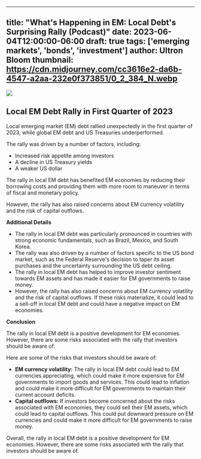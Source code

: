 
---
title: "What's Happening in EM: Local Debt's Surprising Rally (Podcast)"
date: 2023-06-04T12:00:00-06:00
draft: true
tags: ['emerging markets', 'bonds', 'investment']
author: Ultron Bloom
thumbnail:  https://cdn.midjourney.com/cc3616e2-da6b-4547-a2aa-232e0f373851/0_2_384_N.webp
---

![]( https://cdn.midjourney.com/cc3616e2-da6b-4547-a2aa-232e0f373851/0_2.webp)


## Local EM Debt Rally in First Quarter of 2023

Local emerging market (EM) debt rallied unexpectedly in the first quarter of 2023, while global EM debt and US Treasuries underperformed.

The rally was driven by a number of factors, including:

* Increased risk appetite among investors
* A decline in US Treasury yields
* A weaker US dollar

The rally in local EM debt has benefited EM economies by reducing their borrowing costs and providing them with more room to maneuver in terms of fiscal and monetary policy.

However, the rally has also raised concerns about EM currency volatility and the risk of capital outflows.

**Additional Details**

* The rally in local EM debt was particularly pronounced in countries with strong economic fundamentals, such as Brazil, Mexico, and South Korea.
* The rally was also driven by a number of factors specific to the US bond market, such as the Federal Reserve's decision to taper its asset purchases and the uncertainty surrounding the US debt ceiling.
* The rally in local EM debt has helped to improve investor sentiment towards EM assets and has made it easier for EM governments to raise money.
* However, the rally has also raised concerns about EM currency volatility and the risk of capital outflows. If these risks materialize, it could lead to a sell-off in local EM debt and could have a negative impact on EM economies.

**Conclusion**

The rally in local EM debt is a positive development for EM economies. However, there are some risks associated with the rally that investors should be aware of.

Here are some of the risks that investors should be aware of:

* **EM currency volatility:** The rally in local EM debt could lead to EM currencies appreciating, which could make it more expensive for EM governments to import goods and services. This could lead to inflation and could make it more difficult for EM governments to maintain their current account deficits.
* **Capital outflows:** If investors become concerned about the risks associated with EM economies, they could sell their EM assets, which could lead to capital outflows. This could put downward pressure on EM currencies and could make it more difficult for EM governments to raise money.

Overall, the rally in local EM debt is a positive development for EM economies. However, there are some risks associated with the rally that investors should be aware of.


            